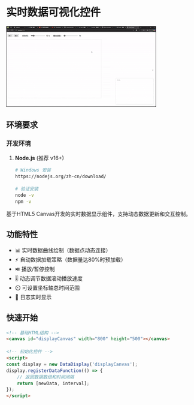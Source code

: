# 实时数据可视化控件


![演示效果](demo.gif)
## 环境要求
### 开发环境
1. **Node.js** (推荐 v16+)
   ```bash
   # Windows 安装
   https://nodejs.org/zh-cn/download/
   
   # 验证安装
   node -v
   npm -v
   ```

基于HTML5 Canvas开发的实时数据显示组件，支持动态数据更新和交互控制。

## 功能特性
- 📊 实时数据曲线绘制（数据点动态连接）
- ⚡ 自动数据加载策略（数据量达80%时预加载）
- ⏯️ 播放/暂停控制
- 🎚️ 动态调节数据滚动播放速度 
- ⏲️ 可设置坐标轴总时间范围 
- 📝 日志实时显示


## 快速开始
```html
<!-- 基础HTML结构 -->
<canvas id="displayCanvas" width="800" height="500"></canvas>

<!-- 初始化控件 -->
<script>
const display = new DataDisplay('displayCanvas');
display.registerDataFunction(() => {
    // 返回数据数组和时间间隔
    return [newData, interval]; 
});
</script>